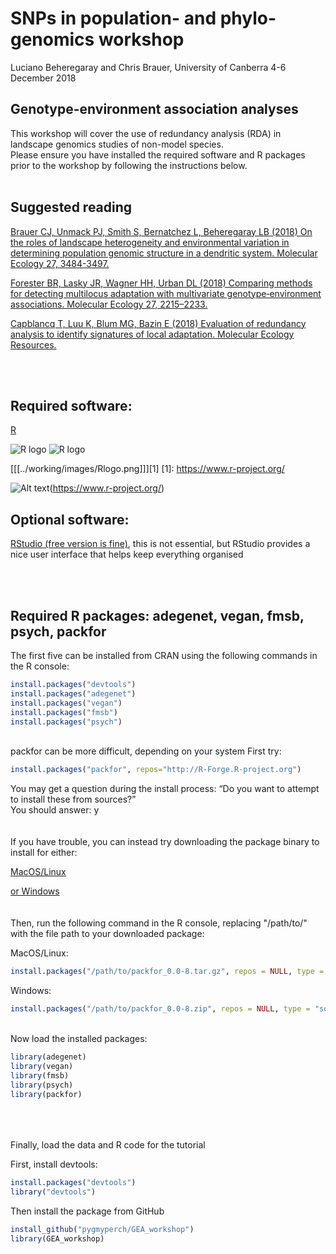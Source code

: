 # SNPs in population- and phylo-genomics workshop
Luciano Beheregaray and Chris Brauer, University of Canberra 4-6 December 2018


## Genotype-environment association analyses
This workshop will cover the use of redundancy analysis (RDA) in landscape genomics studies of non-model species. 
\
Please ensure you have installed the required software and R packages prior to the workshop by following the instructions below.
<br/>
<br/>

## Suggested reading
[Brauer CJ, Unmack PJ, Smith S, Bernatchez L, Beheregaray LB (2018) On the roles of landscape heterogeneity and environmental variation in determining population genomic structure in a dendritic system. Molecular Ecology 27, 3484-3497.](../working/docs/Brauer_et_al_2018.pdf)

[Forester BR, Lasky JR, Wagner HH, Urban DL (2018) Comparing methods for detecting multilocus adaptation with multivariate genotype‐environment associations. Molecular Ecology 27, 2215–2233.](../working/docs/Forester_et_al_2018.pdf)

[Capblancq T, Luu K, Blum MG, Bazin E (2018) Evaluation of redundancy analysis to identify signatures of local adaptation. Molecular Ecology Resources.](../working/docs/Capblancq_et_al_2018.pdf)

<br/>
<br/>

## Required software:
[R](https://www.r-project.org/)

![R logo](../working/images/Rlogo.png)
![R logo](https://www.r-project.org/)

[[[../working/images/Rlogo.png]]][1]
[1]: https://www.r-project.org/

![Alt text](../working/images/Rlogo.png)(https://www.r-project.org/)

## Optional software:
[RStudio (free version is fine)](https://www.rstudio.com/products/rstudio/download/), 
this is not essential, but RStudio provides a nice user interface that helps keep everything organised

<br/>
<br/>


## Required R packages: adegenet, vegan, fmsb, psych, packfor
The first five can be installed from CRAN using the following commands in the R console:

```r
install.packages("devtools")
install.packages("adegenet")
install.packages("vegan")
install.packages("fmsb")
install.packages("psych")

```
\
packfor can be more difficult, depending on your system
First try:

```r
install.packages("packfor", repos="http://R-Forge.R-project.org")

```
You may get a question during the install process:
“Do you want to attempt to install these from sources?”
\
You should answer: y
\
\
\
If you have trouble, you can instead try downloading the package binary to install for either:


[MacOS/Linux](http://download.r-forge.r-project.org/src/contrib/packfor_0.0-8.tar.gz)


[or Windows](http://download.r-forge.r-project.org/bin/windows/contrib/3.3/packfor_0.0-8.zip)
\
\
\
Then, run the following command in the R console, replacing "/path/to/" with the file path to your downloaded package:

MacOS/Linux:
```r
install.packages("/path/to/packfor_0.0-8.tar.gz", repos = NULL, type = "source")

```

Windows:
```r
install.packages("/path/to/packfor_0.0-8.zip", repos = NULL, type = "source")

```

\
Now load the installed packages:
```r
library(adegenet)
library(vegan)
library(fmsb)
library(psych)
library(packfor)

```
\
\
\
Finally, load the data and R code for the tutorial

First, install devtools:

```r
install.packages("devtools")
library("devtools")
```

Then install the package from GitHub

```r
install_github("pygmyperch/GEA_workshop")
library(GEA_workshop)
```














